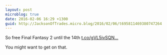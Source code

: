 ```yaml
---
layout: post
microblog: true
date: 2016-02-06 16:29 +1300
guid: http://JacksonOfTrades.micro.blog/2016/02/06/t695811469380747264.html
---
```

So free Final Fantasy 2 until the 14th [t.co/gVL5ivSQN...](https://t.co/gVL5ivSQNy)

You might want to get on that.
